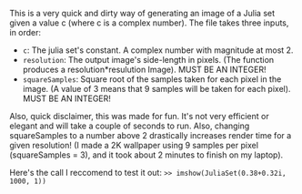 This is a very quick and dirty way of generating an image of a Julia set given a value c (where c is a complex number). The file takes three inputs, in order: 

* `c`: The julia set's constant. A complex number with magnitude at most 2. 
* `resolution`: The output image's side-length in pixels. (The function produces a resolution*resulution Image). MUST BE AN INTEGER!
* `squareSamples`: Square root of the samples taken for each pixel in the image. (A value of 3 means that 9 samples will be taken for each pixel). MUST BE AN INTEGER!

Also, quick disclaimer, this was made for fun. It's not very efficient or elegant and will take a couple of seconds to run. Also, changing squareSamples to a number above 2 drastically increases render time for a given resolution! (I made a 2K wallpaper using 9 samples per pixel (squareSamples = 3), and it took about 2 minutes to finish on my laptop).

 

Here's the call I reccomend to test it out: `>> imshow(JuliaSet(0.38+0.32i, 1000, 1))`
